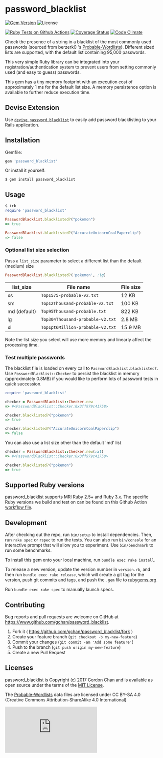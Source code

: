 # password_blacklist
[![Gem Version](https://badge.fury.io/rb/password_blacklist.svg)](http://badge.fury.io/rb/password_blacklist) ![License](https://img.shields.io/badge/license-MIT-blue.svg)

[![Ruby Tests on Github Actions](https://github.com/gchan/password_blacklist/actions/workflows/ruby.yml/badge.svg)](https://github.com/gchan/password_blacklist/actions/workflows/ruby.yml) [![Coverage Status](https://coveralls.io/repos/github/gchan/password_blacklist/badge.svg?branch=main)](https://coveralls.io/github/gchan/password_blacklist?branch=main) [![Code Climate](https://codeclimate.com/github/gchan/password_blacklist/badges/gpa.svg)](https://codeclimate.com/github/gchan/password_blacklist)

Check the presence of a string in a blacklist of the most commonly used passwords (sourced from berzerk0
's [Probable-Wordlists](https://github.com/berzerk0/Probable-Wordlists)). Different sized lists are
supported, with the default list containing 95,000 passwords.

This very simple Ruby library can be integrated into your registration/authentication system to prevent users from setting commonly used (and easy to guess) passwords.

This gem has a tiny memory footprint with an execution cost of approximately 1 ms for the default list size. A memory persistence option is available to further reduce execution time.

## Devise Extension

Use [`devise_password_blacklist`](https://www.github.com/gchan/devise_password_blacklist) to easily add password blacklisting to your Rails application.

## Installation

Gemfile:

```ruby
gem 'password_blacklist'
```

Or install it yourself:

    $ gem install password_blacklist

## Usage

```ruby
$ irb
require 'password_blacklist'

PasswordBlacklist.blacklisted?("pokemon")
=> true

PasswordBlacklist.blacklisted?("AccurateUnicornCoalPaperclip")
=> false
```
### Optional list size selection

Pass a `list_size` parameter to select a different list than the default (medium) size

```ruby
PasswordBlacklist.blacklisted?('pokemon', :lg)
```

| list_size    | File name                        | File size |
| ----         | ----                             | ----      |
| xs           | `Top1575-probable-v2.txt`        | 12 KB     |
| sm           | `Top12Thousand-probable-v2.txt`  | 100 KB    |
| md (default) | `Top95Thousand-probable.txt`     | 822 KB    |
| lg           | `Top304Thousand-probable-v2.txt` | 2.8 MB    |
| xl           | `Top1pt6Million-probable-v2.txt` | 15.9 MB   |

Note the list size you select will use more memory and linearly affect
the processing time.

### Test multiple passwords

The blacklist file is loaded on every call to `PasswordBlacklist.blacklisted?`. Use `PasswordBlacklist::Checker` to persist the blacklist in memory (approximately 0.8MB) if you would like to perform lots of password tests in quick succession.

```ruby
require 'password_blacklist'

checker = PasswordBlacklist::Checker.new
=> #<PasswordBlacklist::Checker:0x3ff979c41758>

checker.blacklisted?("pokemon")
=> true

checker.blacklisted?("AccurateUnicornCoalPaperclip")
=> false
```

You can also use a list size other than the default 'md' list

```ruby
checker = PasswordBlacklist::Checker.new(:xl)
=> #<PasswordBlacklist::Checker:0x3ff979c41758>

checker.blacklisted?("pokemon")
=> true
```

## Supported Ruby versions

password_blacklist supports MRI Ruby 2.5+ and Ruby 3.x. The specific Ruby versions we build and test on can be found on this Github Action [workflow file](https://github.com/gchan/password_blacklist/blob/main/.github/workflow/ruby.yml).

## Development

After checking out the repo, run `bin/setup` to install dependencies. Then, run `rake spec` or `rspec` to run the tests. You can also run `bin/console` for an interactive prompt that will allow you to experiment. Use `bin/benchmark` to run some benchmarks.

To install this gem onto your local machine, run `bundle exec rake install`.

To release a new version, update the version number in `version.rb`, and then run `bundle exec rake release`, which will create a git tag for the version, push git commits and tags, and push the `.gem` file to [rubygems.org](https://rubygems.org).

Run `bundle exec rake spec` to manually launch specs.

## Contributing

Bug reports and pull requests are welcome on GitHub at https://www.github.com/gchan/password_blacklist.

1. Fork it ( https://github.com/gchan/password_blacklist/fork )
2. Create your feature branch (`git checkout -b my-new-feature`)
3. Commit your changes (`git commit -am 'Add some feature'`)
4. Push to the branch (`git push origin my-new-feature`)
5. Create a new Pull Request

## Licenses

password_blacklist is Copyright (c) 2017 Gordon Chan and is available as open source under the terms of the [MIT License](http://opensource.org/licenses/MIT).

The [Probable-Wordlists](https://github.com/berzerk0/Probable-Wordlists) data files are licensed under CC BY-SA 4.0 (Creative Commons Attribution-ShareAlike 4.0 International)

[![Analytics](https://ga-beacon.appspot.com/UA-70790190-2/password_blacklist/README.md?flat)](https://github.com/igrigorik/ga-beacon)
